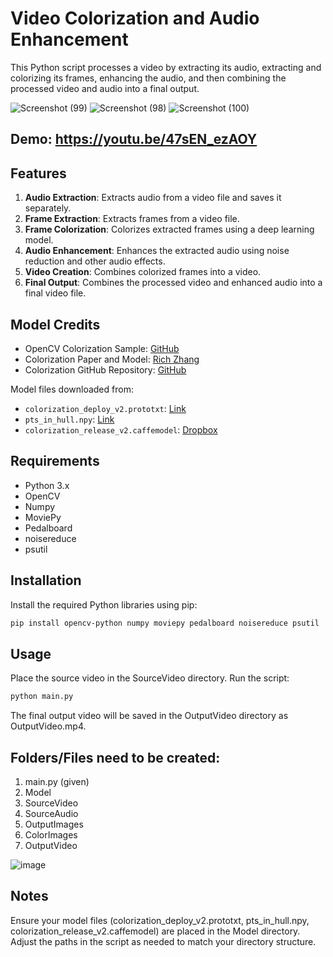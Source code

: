 # Video Colorization and Audio Enhancement

This Python script processes a video by extracting its audio, extracting and colorizing its frames, enhancing the audio, and then combining the processed video and audio into a final output.

![Screenshot (99)](https://github.com/Mamun1113/ComputerVision-ColorMovie/assets/66373332/75305d76-ab15-46b9-aa10-a25fc5608ff5)
![Screenshot (98)](https://github.com/Mamun1113/ComputerVision-ColorMovie/assets/66373332/3d2a5666-4272-4a6d-a7aa-557793434e46)
![Screenshot (100)](https://github.com/Mamun1113/ComputerVision-ColorMovie/assets/66373332/0259154e-f524-4721-8254-50329717c951)

## Demo: https://youtu.be/47sEN_ezAOY

## Features

1. **Audio Extraction**: Extracts audio from a video file and saves it separately.
2. **Frame Extraction**: Extracts frames from a video file.
3. **Frame Colorization**: Colorizes extracted frames using a deep learning model.
4. **Audio Enhancement**: Enhances the extracted audio using noise reduction and other audio effects.
5. **Video Creation**: Combines colorized frames into a video.
6. **Final Output**: Combines the processed video and enhanced audio into a final video file.

## Model Credits

- OpenCV Colorization Sample: [GitHub](https://github.com/opencv/opencv/blob/master/samples/dnn/colorization.py)
- Colorization Paper and Model: [Rich Zhang](http://richzhang.github.io/colorization/)
- Colorization GitHub Repository: [GitHub](https://github.com/richzhang/colorization/)

Model files downloaded from:
- `colorization_deploy_v2.prototxt`: [Link](https://github.com/richzhang/colorization/tree/caffe/colorization/models)
- `pts_in_hull.npy`: [Link](https://github.com/richzhang/colorization/blob/caffe/colorization/resources/pts_in_hull.npy)
- `colorization_release_v2.caffemodel`: [Dropbox](https://www.dropbox.com/s/dx0qvhhp5hbcx7z/colorization_release_v2.caffemodel?dl=1)

## Requirements

- Python 3.x
- OpenCV
- Numpy
- MoviePy
- Pedalboard
- noisereduce
- psutil

## Installation

Install the required Python libraries using pip:

```sh
pip install opencv-python numpy moviepy pedalboard noisereduce psutil
```

## Usage
Place the source video in the SourceVideo directory.
Run the script:

```sh
python main.py
```

The final output video will be saved in the OutputVideo directory as OutputVideo.mp4.

## Folders/Files need to be created:
1. main.py (given)
2. Model
3. SourceVideo
4. SourceAudio
5. OutputImages
6. ColorImages
7. OutputVideo

![image](https://github.com/Mamun1113/ComputerVision-ColorMovie/assets/66373332/7f737886-0fe5-4136-8e48-4f5645bc2a3a)

## Notes
Ensure your model files (colorization_deploy_v2.prototxt, pts_in_hull.npy, colorization_release_v2.caffemodel) are placed in the Model directory.
Adjust the paths in the script as needed to match your directory structure.
